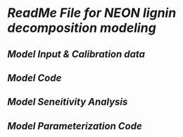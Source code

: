 # *ReadMe File for NEON lignin decomposition modeling*
## *Model Input & Calibration data*
## *Model Code*
## *Model Seneitivity Analysis*
## *Model Parameterization Code*
